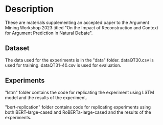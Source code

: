 # Description

These are materials supplementing an accepted paper to the Argument Mining Workshop 2023 titled "On the Impact of Reconstruction and Context for Argument Prediction in Natural Debate".

## Dataset

The data used for the experiments is in the "data" folder.
dataQT30.csv is used for training.
dataQT31-40.csv is used for evaluation.

## Experiments

"lstm" folder contains the code for replicating the experiment using LSTM model and the results of the experiment.

"bert-replication" folder contains code for replicating experiments using both BERT-large-cased and RoBERTa-large-cased and the results of the experiments.

